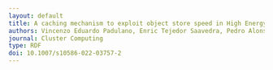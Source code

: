 ```yaml
---
layout: default
title: A caching mechanism to exploit object store speed in High Energy Physics analysis
authors: Vincenzo Eduardo Padulano, Enric Tejedor Saavedra, Pedro Alonso-Jordá, Javier López-Gómez and Jakob Blomer
journal: Cluster Computing
type: RDF
doi: 10.1007/s10586-022-03757-2
---
```

